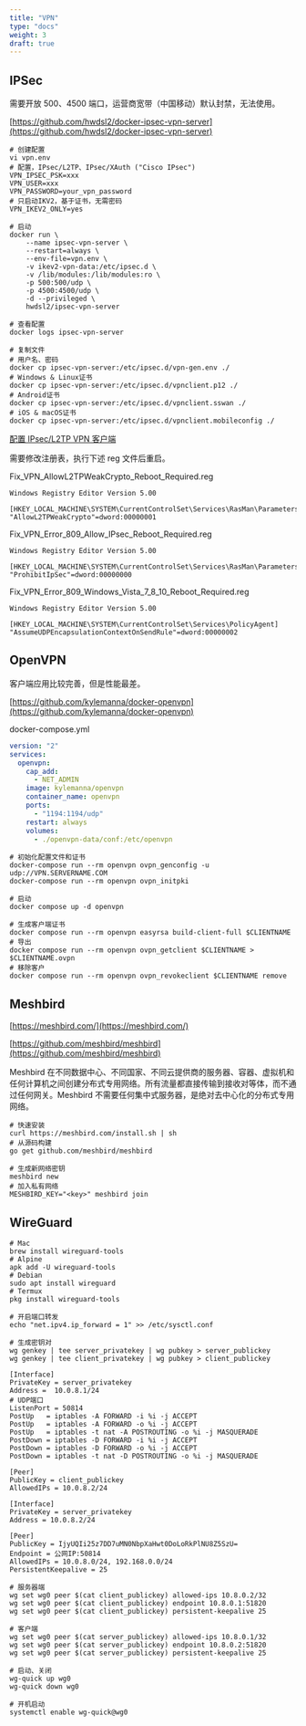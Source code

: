 ```yaml
---
title: "VPN"
type: "docs"
weight: 3
draft: true
---
```


## IPSec

需要开放 500、4500 端口，运营商宽带（中国移动）默认封禁，无法使用。

[https://github.com/hwdsl2/docker-ipsec-vpn-server](https://github.com/hwdsl2/docker-ipsec-vpn-server)

```shell
# 创建配置
vi vpn.env
# 配置，IPsec/L2TP、IPsec/XAuth ("Cisco IPsec")
VPN_IPSEC_PSK=xxx
VPN_USER=xxx
VPN_PASSWORD=your_vpn_password
# 只启动IKV2，基于证书，无需密码
VPN_IKEV2_ONLY=yes
```

```shell
# 启动
docker run \
    --name ipsec-vpn-server \
    --restart=always \
    --env-file=vpn.env \
    -v ikev2-vpn-data:/etc/ipsec.d \
    -v /lib/modules:/lib/modules:ro \
    -p 500:500/udp \
    -p 4500:4500/udp \
    -d --privileged \
    hwdsl2/ipsec-vpn-server

# 查看配置
docker logs ipsec-vpn-server

# 复制文件
# 用户名、密码
docker cp ipsec-vpn-server:/etc/ipsec.d/vpn-gen.env ./
# Windows & Linux证书
docker cp ipsec-vpn-server:/etc/ipsec.d/vpnclient.p12 ./
# Android证书
docker cp ipsec-vpn-server:/etc/ipsec.d/vpnclient.sswan ./
# iOS & macOS证书
docker cp ipsec-vpn-server:/etc/ipsec.d/vpnclient.mobileconfig ./
```

[配置 IPsec/L2TP VPN 客户端](https://github.com/hwdsl2/setup-ipsec-vpn/blob/master/docs/clients-zh.md)

需要修改注册表，执行下述 reg 文件后重启。

Fix_VPN_AllowL2TPWeakCrypto_Reboot_Required.reg

```text
Windows Registry Editor Version 5.00

[HKEY_LOCAL_MACHINE\SYSTEM\CurrentControlSet\Services\RasMan\Parameters]
"AllowL2TPWeakCrypto"=dword:00000001

```

Fix_VPN_Error_809_Allow_IPsec_Reboot_Required.reg

```text
Windows Registry Editor Version 5.00

[HKEY_LOCAL_MACHINE\SYSTEM\CurrentControlSet\Services\RasMan\Parameters]
"ProhibitIpSec"=dword:00000000

```

Fix_VPN_Error_809_Windows_Vista_7_8_10_Reboot_Required.reg

```text
Windows Registry Editor Version 5.00

[HKEY_LOCAL_MACHINE\SYSTEM\CurrentControlSet\Services\PolicyAgent]
"AssumeUDPEncapsulationContextOnSendRule"=dword:00000002

```

## OpenVPN

客户端应用比较完善，但是性能最差。

[https://github.com/kylemanna/docker-openvpn](https://github.com/kylemanna/docker-openvpn)

docker-compose.yml

```yaml
version: "2"
services:
  openvpn:
    cap_add:
      - NET_ADMIN
    image: kylemanna/openvpn
    container_name: openvpn
    ports:
      - "1194:1194/udp"
    restart: always
    volumes:
      - ./openvpn-data/conf:/etc/openvpn
```

```shell
# 初始化配置文件和证书
docker-compose run --rm openvpn ovpn_genconfig -u udp://VPN.SERVERNAME.COM
docker-compose run --rm openvpn ovpn_initpki

# 启动
docker compose up -d openvpn

# 生成客户端证书
docker compose run --rm openvpn easyrsa build-client-full $CLIENTNAME
# 导出
docker compose run --rm openvpn ovpn_getclient $CLIENTNAME > $CLIENTNAME.ovpn
# 移除客户
docker compose run --rm openvpn ovpn_revokeclient $CLIENTNAME remove
```

## Meshbird

[https://meshbird.com/](https://meshbird.com/)

[https://github.com/meshbird/meshbird](https://github.com/meshbird/meshbird)

Meshbird 在不同数据中心、不同国家、不同云提供商的服务器、容器、虚拟机和任何计算机之间创建分布式专用网络。所有流量都直接传输到接收对等体，而不通过任何网关。Meshbird 不需要任何集中式服务器，是绝对去中心化的分布式专用网络。

```shell
# 快速安装
curl https://meshbird.com/install.sh | sh
# 从源码构建
go get github.com/meshbird/meshbird

# 生成新网络密钥
meshbird new
# 加入私有网络
MESHBIRD_KEY="<key>" meshbird join
```

## WireGuard

```shell
# Mac
brew install wireguard-tools
# Alpine
apk add -U wireguard-tools
# Debian
sudo apt install wireguard
# Termux
pkg install wireguard-tools

# 开启端口转发
echo "net.ipv4.ip_forward = 1" >> /etc/sysctl.conf

# 生成密钥对
wg genkey | tee server_privatekey | wg pubkey > server_publickey
wg genkey | tee client_privatekey | wg pubkey > client_publickey
```

```text
[Interface]
PrivateKey = server_privatekey
Address =  10.0.8.1/24
# UDP端口
ListenPort = 50814
PostUp   = iptables -A FORWARD -i %i -j ACCEPT
PostUp   = iptables -A FORWARD -o %i -j ACCEPT
PostUp   = iptables -t nat -A POSTROUTING -o %i -j MASQUERADE
PostDown = iptables -D FORWARD -i %i -j ACCEPT
PostDown = iptables -D FORWARD -o %i -j ACCEPT
PostDown = iptables -t nat -D POSTROUTING -o %i -j MASQUERADE

[Peer]
PublicKey = client_publickey
AllowedIPs = 10.0.8.2/24
```

```text
[Interface]
PrivateKey = server_privatekey
Address = 10.0.8.2/24

[Peer]
PublicKey = IjyUQIi25z7DD7uMN0NbpXaHwt0DoLoRkPlNU8Z5SzU=
Endpoint = 公网IP:50814
AllowedIPs = 10.0.8.0/24, 192.168.0.0/24
PersistentKeepalive = 25
```

```shell
# 服务器端
wg set wg0 peer $(cat client_publickey) allowed-ips 10.8.0.2/32
wg set wg0 peer $(cat client_publickey) endpoint 10.8.0.1:51820
wg set wg0 peer $(cat client_publickey) persistent-keepalive 25

# 客户端
wg set wg0 peer $(cat server_publickey) allowed-ips 10.8.0.1/32
wg set wg0 peer $(cat server_publickey) endpoint 10.8.0.2:51820
wg set wg0 peer $(cat server_publickey) persistent-keepalive 25
```

```shell
# 启动、关闭
wg-quick up wg0
wg-quick down wg0

# 开机启动
systemctl enable wg-quick@wg0
```

